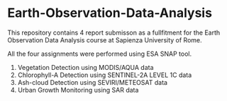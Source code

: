 # Earth-Observation-Data-Analysis
This repository contains 4 report submisson as a fullfitment for the Earth Observation Data Analysis course at Sapienza University of Rome.

All the four assignments were performed using ESA SNAP tool.

1. Vegetation Detection using MODIS/AQUA data
2. Chlorophyll-A Detection using SENTINEL-2A LEVEL 1C data
3. Ash-cloud Detection using SEVIRI/METEOSAT data
4. Urban Growth Monitoring using SAR data
